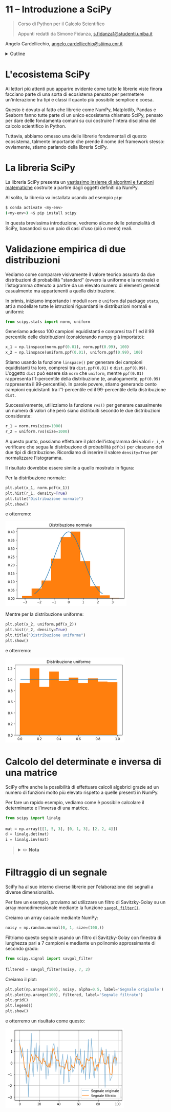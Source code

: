 # 11 – Introduzione a SciPy

> Corso di Python per il Calcolo Scientifico
>
> Appunti redatti da Simone Fidanza, s.fidanza1@studenti.uniba.it

Angelo Cardellicchio, angelo.cardellicchio@stiima.cnr.it

<details>
<summary>Outline</summary>

<!-- TOC -->

1. [11 – Introduzione a SciPy](#11--introduzione-a-scipy)
2. [L'ecosistema SciPy](#lecosistema-scipy)
3. [La libreria SciPy](#la-libreria-scipy)
4. [Validazione empirica di due distribuzioni](#validazione-empirica-di-due-distribuzioni)
5. [Calcolo del determinate e inversa di una matrice](#calcolo-del-determinate-e-inversa-di-una-matrice)
6. [Filtraggio di un segnale](#filtraggio-di-un-segnale)

<!-- /TOC -->

</details>

# L'ecosistema SciPy

Ai lettori più attenti può apparire evidente come tutte le librerie viste
finora facciano parte di una sorta di ecosistema pensato per permettere
un'interazione tra tipi e classi il quanto più possibile semplice e coesa.

Questo è dovuto al fatto che librerie come NumPy, Matplotlib, Pandas e Seaborn
fanno tutte parte di un unico ecosistema chiamato SciPy, pensato per dare delle
fondamenta comuni su cui costruire l'intera disciplina del calcolo scientifico
in Python.

Tuttavia, abbiamo omesso una delle librerie fondamentali di questo ecosistema,
talmente importante che prende il nome del framework stesso: ovviamente, stiamo
parlando della libreria SciPy.

# La libreria SciPy

La libreria SciPy presenta un [vastissimo insieme di algoritmi e funzioni matematiche](https://docs.scipy.org/doc/scipy/reference/)
costruite a partire dagli oggetti definiti da NumPy.

Al solito, la libreria va installata usando ad esempio `pip`:

```sh
$ conda activate <my-env>
(<my-env>) ~$ pip install scipy
```

In questa brevissima introduzione, vedremo alcune delle potenzialità
di SciPy, basandoci su un paio di casi d'uso (più o meno) reali.

# Validazione empirica di due distribuzioni

Vediamo come comparare visivamente il valore teorico assunto da due
distribuzioni di probabilità "standard" (ovvero la uniforme e la normale) e
l'istogramma ottenuto a partire da un elevato numero di elementi generati
casualmente ma appartenenti a quella distribuzione.

In primis, iniziamo importando i moduli `norm` e `uniform` dal package `stats`,
atti a modellare tutte le istruzioni riguardanti le distribuzioni normali e
uniformi:

```python
from scipy.stats import norm, uniform
```

Generiamo adesso 100 campioni equidistanti e compresi tra l'1 ed il 99
percentile delle distribuzioni (considerando numpy già importato):

```python
x_1 = np.linspace(norm.ppf(0.01), norm.ppf(0.99), 100)
x_2 = np.linspace(uniform.ppf(0.01), uniform.ppf(0.99), 100)
```

Stiamo usando la funzione `linspace()` per generare dei campioni equidistanti
tra loro, compresi tra `dist.ppf(0.01)` e `dist.ppf(0.99)`. L'oggetto `dist`
può essere sia `norm` che `uniform`, mentre `ppf(0.01)` rappresenta
l'1-percentile della distribuzione (e, analogamente, `ppf(0.99)` rappresenta il
99-percentile). In parole povere, stiamo generando cento campioni equidistanti
tra l'1-percentile ed il 99-percentile della distribuzione `dist`.

Successivamente, utilizziamo la funzione `rvs()` per generare casualmente un
numero di valori che però siano distribuiti secondo le due distribuzioni
considerate:

```python
r_1 = norm.rvs(size=1000)
r_2 = uniform.rvs(size=1000)
```

A questo punto, possiamo effettuare il plot dell'istogramma dei valori `r_i`, e
verificare che segua la distribuzione di probabilità `pdf(x)` per ciascuno dei
due tipi di distribuzione. Ricordiamo di inserire il valore `density=True` per
normalizzare l'istogramma.

Il risultato dovrebbe essere simile a quello mostrato in figura:

Per la distribuzione normale:

```python
plt.plot(x_1, norm.pdf(x_1))
plt.hist(r_1, density=True)
plt.title("Distribuzione normale")
plt.show()
```

e otterremo:

![Distribuzione normale con scipy](../img/scipy/normal_distribution.png)

Mentre per la distribuzione uniforme:

```python
plt.plot(x_2, uniform.pdf(x_2))
plt.hist(r_2, density=True)
plt.title("Distribuzione uniforme")
plt.show()
```

e otterremo:

![Distribuzione uniforme con scipy](../img/scipy/uniform_distribution.png)

# Calcolo del determinate e inversa di una matrice

SciPy offre anche la possibilità di effettuare calcoli algebrici grazie ad un
numero di funzioni molto più elevato rispetto a quelle presenti in NumPy.

Per fare un rapido esempio, vediamo come è possibile calcolare il determinante
e l'inversa di una matrice.

```python
from scipy import linalg

mat = np.array([[1, 5, 3], [0, 1, 3], [2, 2, 4]])
d = linalg.det(mat)
i = linalg.inv(mat)
```

> <details>
> <summary>✏️ <strong>Nota</strong></summary>
>
> È molto semplice notare come la sintassi richiami quella di NumPy e, in
> realtà, anche il funzionamento sia il medesimo, per cui è possibile usare
> indifferentemente entrambe le librerie. Dove SciPy spicca è in tutte quelle
> funzioni che non sono presenti in NumPy.
>
> </details>

# Filtraggio di un segnale

SciPy ha al suo interno diverse librerie per l'elaborazione dei segnali a
diverse dimensionalità.

Per fare un esempio, proviamo ad utilizzare un filtro di Savitzky-Golay su un
array monodimensionale mediante la funzione [`savgol_filter()`](https://docs.scipy.org/doc/scipy/reference/generated/scipy.signal.savgol_filter.html).

Creiamo un array casuale mediante NumPy:

```python
noisy = np.random.normal(0, 1, size=(100,))
```

Filtriamo questo segnale usando un filtro di Savitzky-Golay con finestra di
lunghezza pari a $7$ campioni e mediante un polinomio approssimante di secondo
grado:

```python
from scipy.signal import savgol_filter

filtered = savgol_filter(noisy, 7, 2)
```

Creiamo il plot:

```python
plt.plot(np.arange(100), noisy, alpha=0.5, label='Segnale originale')
plt.plot(np.arange(100), filtered, label='Segnale filtrato')
plt.grid()
plt.legend()
plt.show()
```

e otterremo un risultato come questo:

![Filtraggio di un segnale mediante il filtro Savitzky-Golay](../img/scipy/signal_filtering.png)
